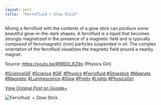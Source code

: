 ```yaml
---
layout: post
title:  "Ferrofluid + Glow Stick"
---
```


Mixing a ferrofluid with the contents of a glow stick can produce some
beautiful glow-in-the-dark shapes. A ferrofluid is a liquid that becomes
strongly magnetized in the presence of a magnetic field and is typically
composed of ferromagnetic (iron) particles suspended in oil. The complex
orientation of the ferrofluid visualizes the magnetic field around a nearby
magnet.  
  
Source: <https://youtu.be/RtBtD0_KZ9o> (Physics Girl)  
  
[#ScienceGIF](https://plus.google.com/s/%23ScienceGIF/posts)
[#Science](https://plus.google.com/s/%23Science/posts)
[#GIF](https://plus.google.com/s/%23GIF/posts)
[#Physics](https://plus.google.com/s/%23Physics/posts)
[#Ferrofluid](https://plus.google.com/s/%23Ferrofluid/posts)
[#Glowstick](https://plus.google.com/s/%23Glowstick/posts)
[#Magnets](https://plus.google.com/s/%23Magnets/posts)
[#Magnetic](https://plus.google.com/s/%23Magnetic/posts)
[#Luminescence](https://plus.google.com/s/%23Luminescence/posts)
[#Glow](https://plus.google.com/s/%23Glow/posts)
[#Pretty](https://plus.google.com/s/%23Pretty/posts)
[#Lights](https://plus.google.com/s/%23Lights/posts)
[#PhysicsGirl](https://plus.google.com/s/%23PhysicsGirl/posts)

[View Original Post on Google+](https://plus.google.com/+ColinSullender/posts/YQw3Hatnmd5)

![Ferrofluid  + Glow Stick](/assets/img/2015-10-30-Ferrofluid-  Glow-Stick.gif)
